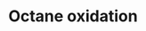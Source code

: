 ---
annotations:
- id: PW:0001379
  parent: classic metabolic pathway
  type: Pathway Ontology
  value: octane oxidation pathway
authors:
- J.Heckman
- MaintBot
- Ddigles
- Egonw
description: ''
last-edited: 2013-07-11
organisms:
- Saccharomyces cerevisiae
redirect_from:
- /index.php/Pathway:WP552
- /instance/WP552
- /instance/WP552_r69954
revision: r69954
schema-jsonld:
- '@context': https://schema.org/
  '@id': https://wikipathways.github.io/pathways/WP552.html
  '@type': Dataset
  creator:
    '@type': Organization
    name: WikiPathways
  description: ''
  keywords:
  - 1-Octanol
  - ATP
  - Coenzyme A
  - FAA1
  - FAA2
  - FAA3
  - FAA4
  - FAT1
  - NADH
  - octane
  - octanoate
  - octanol
  - octanoyl-CoA
  - pyrophosphate
  license: CC0
  name: Octane oxidation
seo: CreativeWork
title: Octane oxidation
wpid: WP552
---